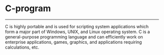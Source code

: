 # C-program
---------------
C is highly portable and is used for scripting system applications which form a major part of Windows, UNIX, and Linux operating system. C is a general-purpose programming language and can efficiently work on enterprise applications, games, graphics, and applications requiring calculations, etc.
